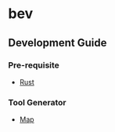 # bev

## Development Guide
### Pre-requisite
- [Rust](https://www.rust-lang.org/tools/install)

### Tool Generator
- [Map](https://deepnight.net/tools/rpg-map/)
